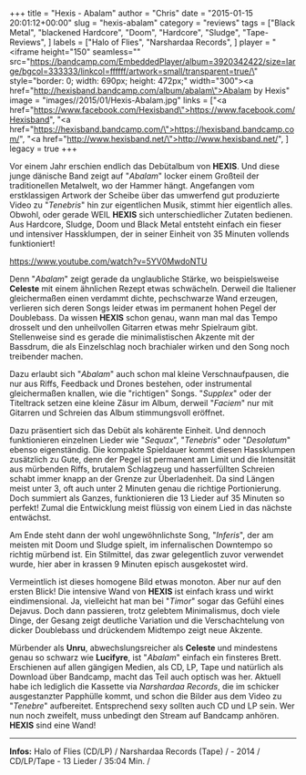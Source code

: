 +++
title = "Hexis - Abalam"
author = "Chris"
date = "2015-01-15 20:01:12+00:00"
slug = "hexis-abalam"
category = "reviews"
tags = ["Black Metal", "blackened Hardcore", "Doom", "Hardcore", "Sludge", "Tape-Reviews", ]
labels = ["Halo of Flies", "Narshardaa Records", ]
player = "<iframe height=\"150\" seamless=\"\" src=\"https://bandcamp.com/EmbeddedPlayer/album=3920342422/size=large/bgcol=333333/linkcol=ffffff/artwork=small/transparent=true/\" style=\"border: 0; width: 690px; height: 472px;\" width=\"300\"><a href=\"http://hexisband.bandcamp.com/album/abalam\">Abalam by Hexis</a></iframe>"
image = "images//2015/01/Hexis-Abalam.jpg"
links = ["<a href=\"https://www.facebook.com/Hexisband\">https://www.facebook.com/Hexisband</a>", "<a href=\"https://hexisband.bandcamp.com/\">https://hexisband.bandcamp.com/</a>", "<a href=\"http://www.hexisband.net/\">http://www.hexisband.net/</a>", ]
legacy = true
+++

Vor einem Jahr erschien endlich das Debütalbum von **HEXIS**. Und diese junge dänische Band zeigt auf "_Abalam_" locker einem Großteil der traditionellen Metalwelt, wo der Hammer hängt. Angefangen vom erstklassigen Artwork der Scheibe über das umwerfend gut produzierte Video zu "_Tenebris_" hin zur eigentlichen Musik, stimmt hier eigentlich alles. Obwohl, oder gerade WEIL **HEXIS** sich unterschiedlicher Zutaten bedienen. Aus Hardcore, Sludge, Doom und Black Metal entsteht einfach ein fieser und intensiver Hassklumpen, der in seiner Einheit von 35 Minuten vollends funktioniert!

https://www.youtube.com/watch?v=5YV0MwdoNTU

Denn "_Abalam_" zeigt gerade da unglaubliche Stärke, wo beispielsweise **Celeste** mit einem ähnlichen Rezept etwas schwächeln. Derweil die Italiener gleichermaßen einen verdammt dichte, pechschwarze Wand erzeugen, verlieren sich deren Songs leider etwas im permanent hohen Pegel der Doublebass. Da wissen **HEXIS** schon genau, wann man mal das Tempo drosselt und den unheilvollen Gitarren etwas mehr Spielraum gibt. Stellenweise sind es gerade die minimalistischen Akzente mit der Bassdrum, die als Einzelschlag noch brachialer wirken und den Song noch treibender machen.

Dazu erlaubt sich "_Abalam_" auch schon mal kleine Verschnaufpausen, die nur aus Riffs, Feedback und Drones bestehen, oder instrumental gleichermaßen knallen, wie die "richtigen" Songs. "_Supplex_" oder der Titeltrack setzen eine kleine Zäsur im Album, derweil "_Faciem_" nur mit Gitarren und Schreien das Album stimmungsvoll eröffnet.

Dazu präsentiert sich das Debüt als kohärente Einheit. Und dennoch funktionieren einzelnen Lieder wie "_Sequax_", "_Tenebris_" oder "_Desolatum_" ebenso eigenständig. Die kompakte Spieldauer kommt diesen Hassklumpen zusätzlich zu Gute, denn der Pegel ist permanent am Limit und die Intensität aus mürbenden Riffs, brutalem Schlagzeug und hasserfüllten Schreien schabt immer knapp an der Grenze zur Überladenheit. Da sind Längen meist unter 3, oft auch unter 2 Minuten genau die richtige Portionierung. Doch summiert als Ganzes, funktionieren die 13 Lieder auf 35 Minuten so perfekt! Zumal die Entwicklung meist flüssig von einem Lied in das nächste entwächst.

Am Ende steht dann der wohl ungewöhnlichste Song, "_Inferis_", der am meisten mit Doom und Sludge spielt, im infernalischen Downtempo so richtig mürbend ist. Ein Stilmittel, das zwar gelegentlich zuvor verwendet wurde, hier aber in krassen 9 Minuten episch ausgekostet wird.

Vermeintlich ist dieses homogene Bild etwas monoton. Aber nur auf den ersten Blick! Die intensive Wand von **HEXIS** ist einfach krass und wirkt eindimensional. Ja, vielleicht hat man bei "_Timor_" sogar das Gefühl eines Dejavus. Doch dann passieren, trotz gelebtem Minimalismus, doch viele Dinge, der Gesang zeigt deutliche Variation und die Verschachtelung von dicker Doublebass und drückendem Midtempo zeigt neue Akzente.

Mürbender als **Unru**, abwechslungsreicher als **Celeste** und mindestens genau so schwarz wie **Lucifyre**, ist "_Abalam_" einfach ein finsteres Brett. Erschienen auf allen gängigen Medien, als CD, LP, Tape und natürlich als Download über Bandcamp, macht das Teil auch optisch was her. Aktuell habe ich lediglich die Kassette via _Narshardaa Records_, die im schicker ausgestanzter Papphülle kommt, und schon die Bilder aus dem Video zu "_Tenebre_" aufbereitet. Entsprechend sexy sollten auch CD und LP sein. Wer nun noch zweifelt, muss unbedingt den Stream auf Bandcamp anhören. **HEXIS** sind eine Wand!





---
**Infos:**
Halo of Flies (CD/LP) / Narshardaa Records (Tape) / - 2014 / 
CD/LP/Tape - 13 Lieder / 35:04 Min. / 
